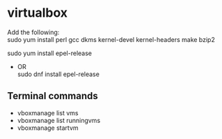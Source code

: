# virtualbox

Add the following:  
sudo yum install perl gcc dkms kernel-devel kernel-headers make bzip2  

sudo yum install epel-release  
* OR  
sudo dnf install epel-release  

## Terminal commands  
- vboxmanage list vms  
- vboxmanage list runningvms  
- vboxmanage startvm <name or UUID>  

